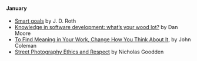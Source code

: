 
#### January

- [Smart goals](http://www.getrichslowly.org/2017/12/26/smart-goals/) by J. D. Roth
- [Knowledge in software development: what’s your wood lot?](http://www.mooreds.com/wordpress/archives/2592) by Dan Moore
- [To Find Meaning in Your Work, Change How You Think About It](https://hbr.org/2017/12/to-find-meaning-in-your-work-change-how-you-think-about-it), by John Coleman
- [Street Photography Ethics and Respect](https://petapixel.com/2016/07/16/street-photography-ethics-respect/) by  Nicholas Goodden

